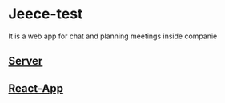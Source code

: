 # Jeece-test
It is a web app for chat and planning meetings inside companie


## [Server](/server)

## [React-App](/app)
